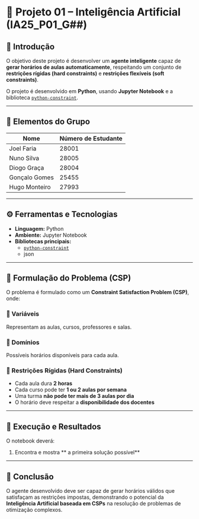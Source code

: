 # 🧠 Projeto 01 – Inteligência Artificial (IA25_P01_G##)

## 🎯 Introdução
O objetivo deste projeto é desenvolver um **agente inteligente** capaz de **gerar horários de aulas automaticamente**, respeitando um conjunto de **restrições rígidas (hard constraints)** e **restrições flexíveis (soft constraints)**.

O projeto é desenvolvido em **Python**, usando **Jupyter Notebook** e a biblioteca [`python-constraint`](https://pypi.org/project/python-constraint/).

---

## 👥 Elementos do Grupo
| Nome | Número de Estudante |
|------|----------------------|
| Joel Faria | 28001 |
| Nuno Silva | 28005 |
| Diogo Graça | 28004 |
| Gonçalo Gomes | 25455 |
| Hugo Monteiro | 27993 |

---

## ⚙️ Ferramentas e Tecnologias
- **Linguagem:** Python  
- **Ambiente:** Jupyter Notebook  
- **Bibliotecas principais:**
  - [`python-constraint`](https://pypi.org/project/python-constraint/)
  - json

---

## 🧩 Formulação do Problema (CSP)
O problema é formulado como um **Constraint Satisfaction Problem (CSP)**, onde:

### 🔸 Variáveis
Representam as aulas, cursos, professores e salas.

### 🔸 Domínios
Possíveis horários disponíveis para cada aula.

### 🔸 Restrições Rígidas (Hard Constraints)
- Cada aula dura **2 horas**  
- Cada curso pode ter **1 ou 2 aulas por semana**  
- Uma turma **não pode ter mais de 3 aulas por dia**  
- O horário deve respeitar a **disponibilidade dos docentes**

---

## 🚀 Execução e Resultados
O notebook deverá:
1. Encontra e mostra ** a primeira solução possível**  


---

## 🧠 Conclusão
O agente desenvolvido deve ser capaz de gerar horários válidos que satisfaçam as restrições impostas, demonstrando o potencial da **Inteligência Artificial baseada em CSPs** na resolução de problemas de otimização complexos.
